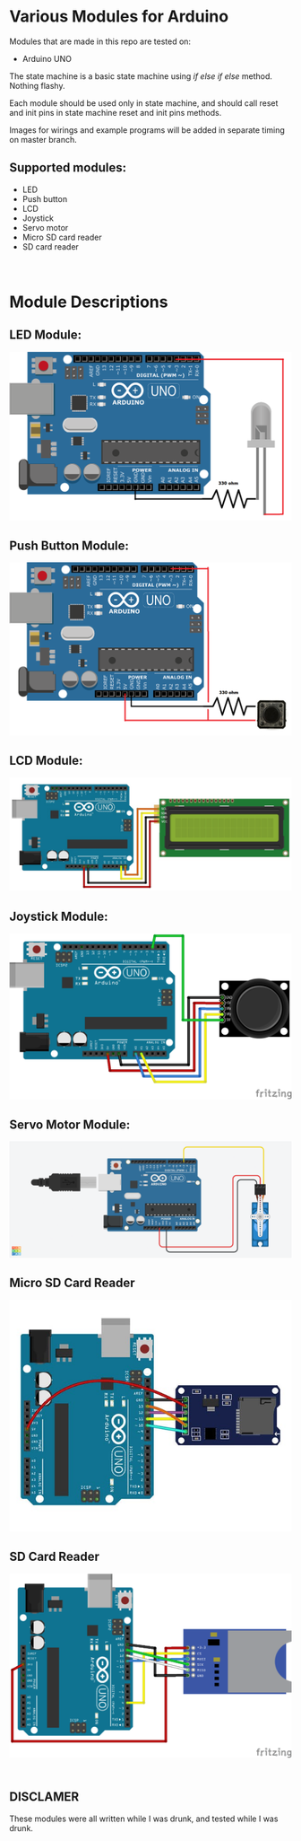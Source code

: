 Various Modules for Arduino
=

Modules that are made in this repo are tested on:
- Arduino UNO

The state machine is a basic state machine using _if else if else_ method. Nothing flashy. 

Each module should be used only in state machine, and should call reset and init pins in state machine reset and init pins methods. 

Images for wirings and example programs will be added in separate timing on master branch.

Supported modules:
--
- LED
- Push button
- LCD
- Joystick
- Servo motor
- Micro SD card reader
- SD card reader

<br>Module Descriptions
==
LED Module:
--
![Led module](https://github.com/djukadjuka/arduino_modules/blob/master/images/led_module_running.png?raw=true)

Push Button Module:
--
![Push button module](https://github.com/djukadjuka/arduino_modules/blob/master/images/push_button_running.png?raw=true)

LCD Module:
--
![LCD Module](https://github.com/djukadjuka/arduino_modules/blob/master/images/lcd_module_image.jpg?raw=true)

Joystick Module:
--
![Joystick Module](https://github.com/djukadjuka/arduino_modules/blob/master/images/joystick_module_img.png?raw=true)

Servo Motor Module:
-- 
![Servo Motor Module](https://github.com/djukadjuka/arduino_modules/blob/master/images/arduino_servo.png?raw=true)

Micro SD Card Reader
--
![Micro SD Card Reader](https://github.com/djukadjuka/arduino_modules/blob/master/images/arduino_micro_sd_card.jpg?raw=true)

SD Card Reader
--
![SD Card Reader](https://github.com/djukadjuka/arduino_modules/blob/master/images/arduino_sd_card.png?raw=true)


<br>DISCLAMER
-
These modules were all written while I was drunk, and tested while I was drunk.